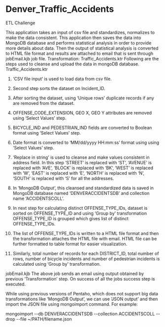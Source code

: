 # Denver_Traffic_Accidents
ETL Challenge


This application takes an input of csv file and standardizes, normalizes to make the data consistent. This application then saves the data into MongoDB database and performs statistical analysis in order to provide more details about data. Then the output of statistical analysis is converted to HTML file format and results are attached to email that is sent through jobEmail.kjb job file.
Transformation: Traffic_Accidents.ktr
Following are the steps used to cleanse and upload the data in mongoDB database. Traffic_Accidents.ktr 
1) ‘CSV file input’ is used to load data from csv file.
2) Second step sorts the dataset on Incident_ID.
3) After sorting the dataset, using ‘Unique rows’ duplicate records if any are removed from the dataset.
4) OFFENSE_CODE_EXTENSION, GEO X, GEO Y attributes are removed using ‘Select Values’ step.
5)  BICYCLE_IND and PEDESTRIAN_IND fields are converted to Boolean format using ‘Select Values’ step.

6) Date format is converted to ‘MM/dd/yyyy HH:mm:ss’ format using using ‘Select Values’ step.
7) ‘Replace in string’ is used to cleanse and make values consistent in address field. In this step ‘STREET’ is replaced with ‘ST’, ‘AVENUE’ is replaced with ‘AVE’, ‘BLOCK’ is replaced with ‘BK’, ‘WEST’ is replaced with ‘W’, ‘EAST’ is replaced with ‘E’, ‘NORTH’ is replaced with ‘N’, ‘SOUTH’ is replaced with ‘S’ for all the addresses.
8) In ‘MongoDB Output’, this cleansed and standardized data is saved in MongoDB database named ‘DENVERACCIDENTSDB’ and collection name ‘ACCIDENTSCOLL’.
9) In next step for calculating distinct OFFENSE_TYPE_IDs, dataset is sorted on OFFENSE_TYPE_ID and using ‘Group by’ transformation OFFENSE_TYPE_ID is grouped which gives list of distinct OFFENSE_TYPE_IDs.
10) The list of OFFENSE_TYPE_IDs is written to a HTML file format and then the transformation attaches the HTML file with email. HTML file can be further formatted to table format for easier visualization.
11) Similarly, total number of records for each DISTRICT_ID, total number of rows, number of bicycle incidents and number of pedestrian incidents is calculated using ‘Group by’ transformation.

jobEmail.kjb
The above job sends an email using output obtained by previous ‘Transformation’ step. On success of all the jobs success step is executed. 


While using previous versions of Pentaho, which does not support big data transformations like ‘MongoDB Output’, we can use ‘JSON output’ and then import the JSON file using mongoimport command.
For example:

mongoimport --db DENVERACCIDENTSDB --collection ACCIDENTSCOLL --drop --file ~/PATH/filename.json

